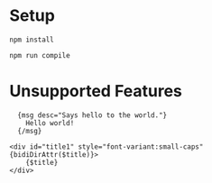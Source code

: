 # Setup

`npm install`

`npm run compile`

# Unsupported Features

```
  {msg desc="Says hello to the world."}
    Hello world!
  {/msg}
```

```
<div id="title1" style="font-variant:small-caps" {bidiDirAttr($title)}>
    {$title}
</div>
```